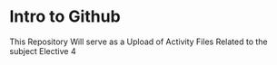 <h1>Intro to Github</h1>
This Repository Will serve as a Upload of Activity Files Related to the subject Elective 4 
